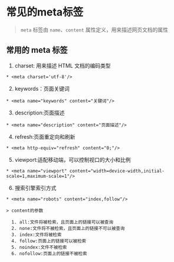 # 常见的meta标签

> `meta` 标签由 `name`、`content` 属性定义，用来描述网页文档的属性

## 常用的 meta 标签

  1. charset: 用来描述 HTML 文档的编码类型

    * <meta charset='utf-8'/>

  2. keywords：页面关键词

    * <meta name="keywords" content="关键词"/>

  3. description:页面描述

    * <meta name="description" content="页面描述"/>

  4. refresh:页面重定向和刷新

    * <meta http-equiv="refresh" content="0;"/>

  5. viewport:适配移动端，可以控制视口的大小和比例

    * <meta name="viewport" content="width=device-width,initial-scale=1,maximum-scale=1"/>

  6. 搜索引擎索引方式

    * <meta name="robots" content="index,follow"/>

    > content的参数

      1. all:文件将被检索，且页面上的链接可以被查询
      2. none:文件将不被检索，且页面上的链接不可以被查询
      3. index:文件将被检索
      4. follow:页面上的链接可以被检索
      5. noindex:文件不被检索
      6. nofollow:页面上的链接不被检索
